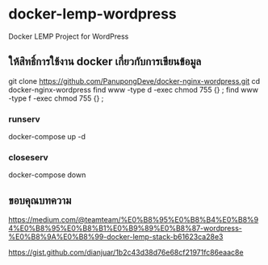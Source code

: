 # docker-lemp-wordpress
Docker LEMP Project for WordPress

## ให้สิทธิ์การใช้งาน docker เกี่ยวกับการเขียนข้อมูล
git clone https://github.com/PanupongDeve/docker-nginx-wordpress.git
cd docker-nginx-wordpress
find www -type d -exec chmod 755 {} \;
find www -type f -exec chmod 755 {} \;

### runserv
docker-compose up -d

### closeserv
docker-compose down

## ขอบคุณบทความ
https://medium.com/@teamteam/%E0%B8%95%E0%B8%B4%E0%B8%94%E0%B8%95%E0%B8%B1%E0%B9%89%E0%B8%87-wordpress-%E0%B8%9A%E0%B8%99-docker-lemp-stack-b61623ca28e3

https://gist.github.com/dianjuar/1b2c43d38d76e68cf21971fc86eaac8e